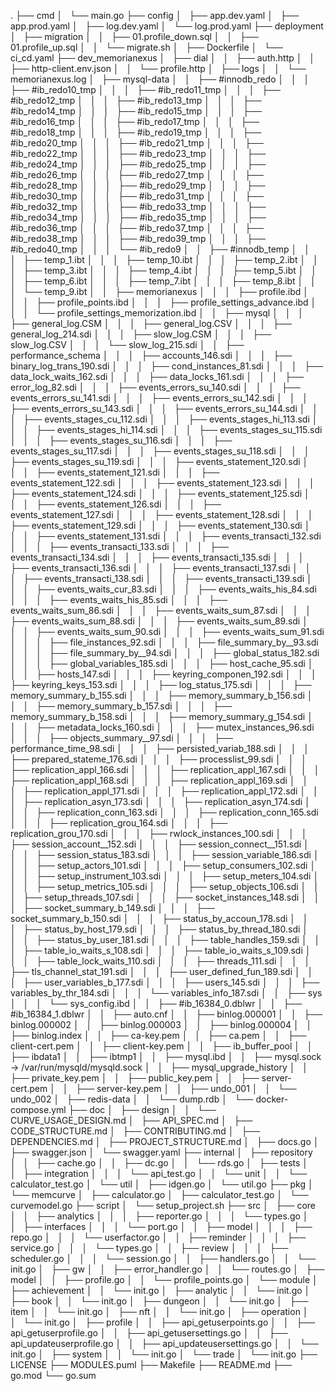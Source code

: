 .
├── cmd
│   └── main.go
├── config
│   ├── app.dev.yaml
│   ├── app.prod.yaml
│   ├── log.dev.yaml
│   └── log.prod.yaml
├── deployment
│   ├── migration
│   │   ├── 01.profile_down.sql
│   │   ├── 01.profile_up.sql
│   │   └── migrate.sh
│   ├── Dockerfile
│   └── ci_cd.yaml
├── dev_memorianexus
│   ├── dial
│   │   ├── auth.http
│   │   ├── http-client.env.json
│   │   └── profile.http
│   ├── logs
│   │   └── memorianexus.log
│   ├── mysql-data
│   │   ├── #innodb_redo
│   │   │   ├── #ib_redo10_tmp
│   │   │   ├── #ib_redo11_tmp
│   │   │   ├── #ib_redo12_tmp
│   │   │   ├── #ib_redo13_tmp
│   │   │   ├── #ib_redo14_tmp
│   │   │   ├── #ib_redo15_tmp
│   │   │   ├── #ib_redo16_tmp
│   │   │   ├── #ib_redo17_tmp
│   │   │   ├── #ib_redo18_tmp
│   │   │   ├── #ib_redo19_tmp
│   │   │   ├── #ib_redo20_tmp
│   │   │   ├── #ib_redo21_tmp
│   │   │   ├── #ib_redo22_tmp
│   │   │   ├── #ib_redo23_tmp
│   │   │   ├── #ib_redo24_tmp
│   │   │   ├── #ib_redo25_tmp
│   │   │   ├── #ib_redo26_tmp
│   │   │   ├── #ib_redo27_tmp
│   │   │   ├── #ib_redo28_tmp
│   │   │   ├── #ib_redo29_tmp
│   │   │   ├── #ib_redo30_tmp
│   │   │   ├── #ib_redo31_tmp
│   │   │   ├── #ib_redo32_tmp
│   │   │   ├── #ib_redo33_tmp
│   │   │   ├── #ib_redo34_tmp
│   │   │   ├── #ib_redo35_tmp
│   │   │   ├── #ib_redo36_tmp
│   │   │   ├── #ib_redo37_tmp
│   │   │   ├── #ib_redo38_tmp
│   │   │   ├── #ib_redo39_tmp
│   │   │   ├── #ib_redo40_tmp
│   │   │   └── #ib_redo9
│   │   ├── #innodb_temp
│   │   │   ├── temp_1.ibt
│   │   │   ├── temp_10.ibt
│   │   │   ├── temp_2.ibt
│   │   │   ├── temp_3.ibt
│   │   │   ├── temp_4.ibt
│   │   │   ├── temp_5.ibt
│   │   │   ├── temp_6.ibt
│   │   │   ├── temp_7.ibt
│   │   │   ├── temp_8.ibt
│   │   │   └── temp_9.ibt
│   │   ├── memorianexus
│   │   │   ├── profile.ibd
│   │   │   ├── profile_points.ibd
│   │   │   ├── profile_settings_advance.ibd
│   │   │   └── profile_settings_memorization.ibd
│   │   ├── mysql
│   │   │   ├── general_log.CSM
│   │   │   ├── general_log.CSV
│   │   │   ├── general_log_214.sdi
│   │   │   ├── slow_log.CSM
│   │   │   ├── slow_log.CSV
│   │   │   └── slow_log_215.sdi
│   │   ├── performance_schema
│   │   │   ├── accounts_146.sdi
│   │   │   ├── binary_log_trans_190.sdi
│   │   │   ├── cond_instances_81.sdi
│   │   │   ├── data_lock_waits_162.sdi
│   │   │   ├── data_locks_161.sdi
│   │   │   ├── error_log_82.sdi
│   │   │   ├── events_errors_su_140.sdi
│   │   │   ├── events_errors_su_141.sdi
│   │   │   ├── events_errors_su_142.sdi
│   │   │   ├── events_errors_su_143.sdi
│   │   │   ├── events_errors_su_144.sdi
│   │   │   ├── events_stages_cu_112.sdi
│   │   │   ├── events_stages_hi_113.sdi
│   │   │   ├── events_stages_hi_114.sdi
│   │   │   ├── events_stages_su_115.sdi
│   │   │   ├── events_stages_su_116.sdi
│   │   │   ├── events_stages_su_117.sdi
│   │   │   ├── events_stages_su_118.sdi
│   │   │   ├── events_stages_su_119.sdi
│   │   │   ├── events_statement_120.sdi
│   │   │   ├── events_statement_121.sdi
│   │   │   ├── events_statement_122.sdi
│   │   │   ├── events_statement_123.sdi
│   │   │   ├── events_statement_124.sdi
│   │   │   ├── events_statement_125.sdi
│   │   │   ├── events_statement_126.sdi
│   │   │   ├── events_statement_127.sdi
│   │   │   ├── events_statement_128.sdi
│   │   │   ├── events_statement_129.sdi
│   │   │   ├── events_statement_130.sdi
│   │   │   ├── events_statement_131.sdi
│   │   │   ├── events_transacti_132.sdi
│   │   │   ├── events_transacti_133.sdi
│   │   │   ├── events_transacti_134.sdi
│   │   │   ├── events_transacti_135.sdi
│   │   │   ├── events_transacti_136.sdi
│   │   │   ├── events_transacti_137.sdi
│   │   │   ├── events_transacti_138.sdi
│   │   │   ├── events_transacti_139.sdi
│   │   │   ├── events_waits_cur_83.sdi
│   │   │   ├── events_waits_his_84.sdi
│   │   │   ├── events_waits_his_85.sdi
│   │   │   ├── events_waits_sum_86.sdi
│   │   │   ├── events_waits_sum_87.sdi
│   │   │   ├── events_waits_sum_88.sdi
│   │   │   ├── events_waits_sum_89.sdi
│   │   │   ├── events_waits_sum_90.sdi
│   │   │   ├── events_waits_sum_91.sdi
│   │   │   ├── file_instances_92.sdi
│   │   │   ├── file_summary_by__93.sdi
│   │   │   ├── file_summary_by__94.sdi
│   │   │   ├── global_status_182.sdi
│   │   │   ├── global_variables_185.sdi
│   │   │   ├── host_cache_95.sdi
│   │   │   ├── hosts_147.sdi
│   │   │   ├── keyring_componen_192.sdi
│   │   │   ├── keyring_keys_153.sdi
│   │   │   ├── log_status_175.sdi
│   │   │   ├── memory_summary_b_155.sdi
│   │   │   ├── memory_summary_b_156.sdi
│   │   │   ├── memory_summary_b_157.sdi
│   │   │   ├── memory_summary_b_158.sdi
│   │   │   ├── memory_summary_g_154.sdi
│   │   │   ├── metadata_locks_160.sdi
│   │   │   ├── mutex_instances_96.sdi
│   │   │   ├── objects_summary__97.sdi
│   │   │   ├── performance_time_98.sdi
│   │   │   ├── persisted_variab_188.sdi
│   │   │   ├── prepared_stateme_176.sdi
│   │   │   ├── processlist_99.sdi
│   │   │   ├── replication_appl_166.sdi
│   │   │   ├── replication_appl_167.sdi
│   │   │   ├── replication_appl_168.sdi
│   │   │   ├── replication_appl_169.sdi
│   │   │   ├── replication_appl_171.sdi
│   │   │   ├── replication_appl_172.sdi
│   │   │   ├── replication_asyn_173.sdi
│   │   │   ├── replication_asyn_174.sdi
│   │   │   ├── replication_conn_163.sdi
│   │   │   ├── replication_conn_165.sdi
│   │   │   ├── replication_grou_164.sdi
│   │   │   ├── replication_grou_170.sdi
│   │   │   ├── rwlock_instances_100.sdi
│   │   │   ├── session_account__152.sdi
│   │   │   ├── session_connect__151.sdi
│   │   │   ├── session_status_183.sdi
│   │   │   ├── session_variable_186.sdi
│   │   │   ├── setup_actors_101.sdi
│   │   │   ├── setup_consumers_102.sdi
│   │   │   ├── setup_instrument_103.sdi
│   │   │   ├── setup_meters_104.sdi
│   │   │   ├── setup_metrics_105.sdi
│   │   │   ├── setup_objects_106.sdi
│   │   │   ├── setup_threads_107.sdi
│   │   │   ├── socket_instances_148.sdi
│   │   │   ├── socket_summary_b_149.sdi
│   │   │   ├── socket_summary_b_150.sdi
│   │   │   ├── status_by_accoun_178.sdi
│   │   │   ├── status_by_host_179.sdi
│   │   │   ├── status_by_thread_180.sdi
│   │   │   ├── status_by_user_181.sdi
│   │   │   ├── table_handles_159.sdi
│   │   │   ├── table_io_waits_s_108.sdi
│   │   │   ├── table_io_waits_s_109.sdi
│   │   │   ├── table_lock_waits_110.sdi
│   │   │   ├── threads_111.sdi
│   │   │   ├── tls_channel_stat_191.sdi
│   │   │   ├── user_defined_fun_189.sdi
│   │   │   ├── user_variables_b_177.sdi
│   │   │   ├── users_145.sdi
│   │   │   ├── variables_by_thr_184.sdi
│   │   │   └── variables_info_187.sdi
│   │   ├── sys
│   │   │   └── sys_config.ibd
│   │   ├── #ib_16384_0.dblwr
│   │   ├── #ib_16384_1.dblwr
│   │   ├── auto.cnf
│   │   ├── binlog.000001
│   │   ├── binlog.000002
│   │   ├── binlog.000003
│   │   ├── binlog.000004
│   │   ├── binlog.index
│   │   ├── ca-key.pem
│   │   ├── ca.pem
│   │   ├── client-cert.pem
│   │   ├── client-key.pem
│   │   ├── ib_buffer_pool
│   │   ├── ibdata1
│   │   ├── ibtmp1
│   │   ├── mysql.ibd
│   │   ├── mysql.sock -> /var/run/mysqld/mysqld.sock
│   │   ├── mysql_upgrade_history
│   │   ├── private_key.pem
│   │   ├── public_key.pem
│   │   ├── server-cert.pem
│   │   ├── server-key.pem
│   │   ├── undo_001
│   │   └── undo_002
│   ├── redis-data
│   │   └── dump.rdb
│   └── docker-compose.yml
├── doc
│   ├── design
│   │   └── CURVE_USAGE_DESIGN.md
│   ├── API_SPEC.md
│   ├── CODE_STRUCTURE.md
│   ├── CONTRIBUTING.md
│   ├── DEPENDENCIES.md
│   ├── PROJECT_STRUCTURE.md
│   ├── docs.go
│   ├── swagger.json
│   └── swagger.yaml
├── internal
│   ├── repository
│   │   ├── cache.go
│   │   ├── dc.go
│   │   └── rds.go
│   ├── tests
│   │   ├── integration
│   │   │   └── api_test.go
│   │   └── unit
│   │       └── calculator_test.go
│   └── util
│       ├── idgen.go
│       └── util.go
├── pkg
│   └── memcurve
│       ├── calculator.go
│       ├── calculator_test.go
│       └── curvemodel.go
├── script
│   └── setup_project.sh
├── src
│   ├── core
│   │   ├── analytics
│   │   │   ├── reporter.go
│   │   │   └── types.go
│   │   ├── interfaces
│   │   │   └── port.go
│   │   ├── model
│   │   │   ├── repo.go
│   │   │   └── userfactor.go
│   │   ├── reminder
│   │   │   ├── service.go
│   │   │   └── types.go
│   │   ├── review
│   │   │   ├── scheduler.go
│   │   │   └── session.go
│   │   ├── handlers.go
│   │   └── init.go
│   ├── gw
│   │   ├── error_handler.go
│   │   └── routes.go
│   ├── model
│   │   ├── profile.go
│   │   └── profile_points.go
│   └── module
│       ├── achievement
│       │   └── init.go
│       ├── analytic
│       │   └── init.go
│       ├── book
│       │   └── init.go
│       ├── dungeon
│       │   └── init.go
│       ├── item
│       │   └── init.go
│       ├── nft
│       │   └── init.go
│       ├── operation
│       │   └── init.go
│       ├── profile
│       │   ├── api_getuserpoints.go
│       │   ├── api_getuserprofile.go
│       │   ├── api_getusersettings.go
│       │   ├── api_updateuserprofile.go
│       │   ├── api_updateusersettings.go
│       │   └── init.go
│       ├── system
│       │   └── init.go
│       └── trade
│           └── init.go
├── LICENSE
├── MODULES.puml
├── Makefile
├── README.md
├── go.mod
└── go.sum
